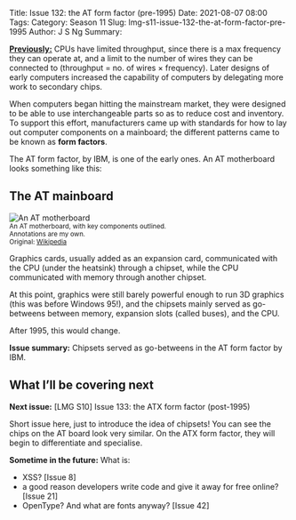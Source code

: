 Title: Issue 132: the AT form factor (pre-1995)
Date: 2021-08-07 08:00
Tags: 
Category: Season 11
Slug: lmg-s11-issue-132-the-at-form-factor-pre-1995
Author: J S Ng
Summary: 

[**Previously:**](https://buttondown.email/laymansguide/archive/) CPUs have limited throughput, since there is a max frequency they can operate at, and a limit to the number of wires they can be connected to (throughput = no. of wires × frequency). Later designs of early computers increased the capability of computers by delegating more work to secondary chips.

When computers began hitting the mainstream market, they were designed to be able to use interchangeable parts so as to reduce cost and inventory. To support this effort, manufacturers came up with standards for how to lay out computer components on a mainboard; the different patterns came to be known as **form factors**.

The AT form factor, by IBM, is one of the early ones. An AT motherboard looks something like this:

## The AT mainboard

![An AT motherboard]({attach}/season11/issue132/issue132_01.jpg)<br />
<small>An AT motherboard, with key components outlined.<br />Annotations are my own.<br />Original: [Wikipedia](https://en.wikipedia.org/wiki/Skylake_(microarchitecture))</small>

Graphics cards, usually added as an expansion card, communicated with the CPU (under the heatsink) through a chipset, while the CPU communicated with memory through another chipset.

At this point, graphics were still barely powerful enough to run 3D graphics (this was before Windows 95!), and the chipsets mainly served as go-betweens between memory, expansion slots (called buses), and the CPU.

After 1995, this would change.

**Issue summary:** Chipsets served as go-betweens in the AT form factor by IBM.

## What I’ll be covering next

**Next issue:** [LMG S10] Issue 133: the ATX form factor (post-1995)

Short issue here, just to introduce the idea of chipsets! You can see the chips on the AT board look very similar. On the ATX form factor, they will begin to differentiate and specialise.

**Sometime in the future:** What is:

- XSS? [Issue 8]
- a good reason developers write code and give it away for free online? [Issue 21]
- OpenType? And what are fonts anyway? [Issue 42]
